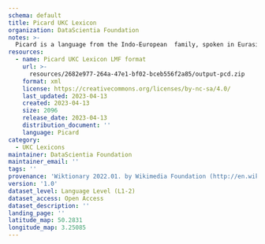 ```yaml
---
schema: default
title: Picard UKC Lexicon
organization: DataScientia Foundation
notes: >-
  Picard is a language from the Indo-European  family, spoken in Eurasia. The UKC Lexicon of Picard is represented as a lexico-semantic network. It consists of words, word senses, synsets, as well as sense-level and synset-level relationships.
resources:
  - name: Picard UKC Lexicon LMF format
    url: >-
      resources/2682e977-264a-47e1-bf02-bceb556f2a85/output-pcd.zip
    format: xml
    license: https://creativecommons.org/licenses/by-nc-sa/4.0/
    last_updated: 2023-04-13
    created: 2023-04-13
    size: 2096
    release_date: 2023-04-13
    distribution_document: ''
    language: Picard
category:
  - UKC Lexicons
maintainer: DataScientia Foundation
maintainer_email: ''
tags: ''
provenance: 'Wiktionary 2022.01. by Wikimedia Foundation (http://en.wiktionary.org); CogNet 2.1 by Khuyagbaatar Batsuren, National University of Mongolia (http://cognet.ukc.disi.unitn.it); Princeton WordNet 2.1 by Princeton University (https://wordnet.princeton.edu)'
version: '1.0'
dataset_level: Language Level (L1-2)
dataset_access: Open Access
dataset_description: ''
landing_page: ''
latitude_map: 50.2831
longitude_map: 3.25085
---
```

